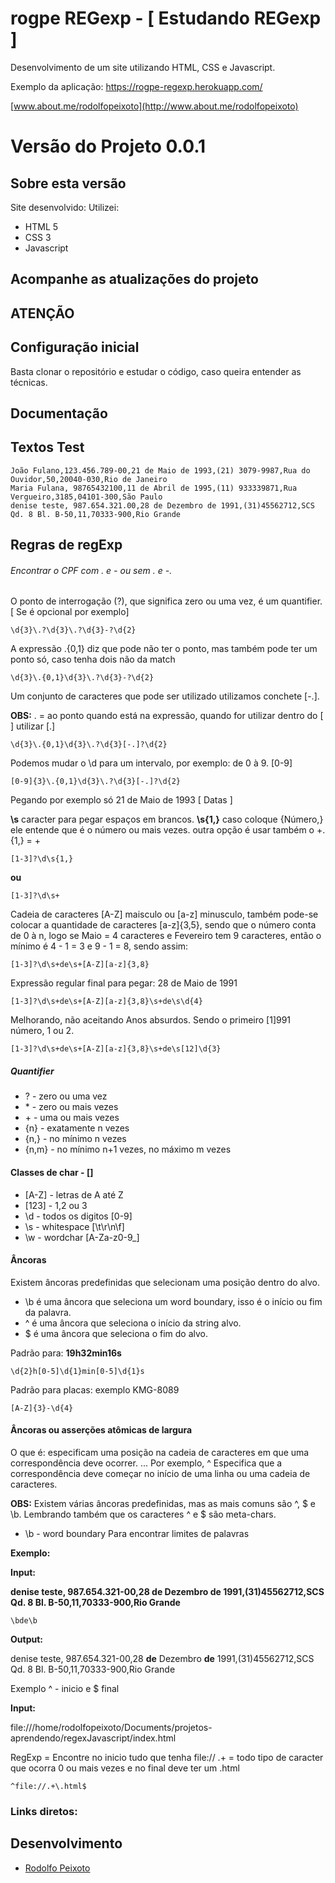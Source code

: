 # rogpe REGexp - [ Estudando REGexp ]

Desenvolvimento de um site utilizando HTML, CSS e Javascript.

Exemplo da aplicação: https://rogpe-regexp.herokuapp.com/

[www.about.me/rodolfopeixoto](http://www.about.me/rodolfopeixoto) 

Versão do Projeto 0.0.1
================

Sobre esta versão
---------------------
Site desenvolvido:
Utilizei: 
 - HTML 5
 - CSS 3
 - Javascript

Acompanhe as atualizações do projeto
---------------------



ATENÇÃO
---------------------



Configuração inicial
---------------------
Basta clonar o repositório e estudar o código, caso queira entender as técnicas.


Documentação
---------------------

Textos Test
---------------------
 ```
João Fulano,123.456.789-00,21 de Maio de 1993,(21) 3079-9987,Rua do Ouvidor,50,20040-030,Rio de Janeiro
Maria Fulana, 98765432100,11 de Abril de 1995,(11) 933339871,Rua Vergueiro,3185,04101-300,São Paulo
denise teste, 987.654.321.00,28 de Dezembro de 1991,(31)45562712,SCS Qd. 8 Bl. B-50,11,70333-900,Rio Grande
 ```

Regras de regExp
---------------------

###### Encontrar o CPF com . e - ou sem . e -.

O ponto de interrogação (?), que significa zero ou uma vez, é um quantifier. [ Se é opcional por exemplo]
```
\d{3}\.?\d{3}\.?\d{3}-?\d{2}
```
A expressão \.{0,1} diz que pode não ter o ponto, mas também pode ter um ponto só, caso tenha dois não da match
```
\d{3}\.{0,1}\d{3}\.?\d{3}-?\d{2}
```
Um conjunto de caracteres que pode ser utilizado utilizamos conchete [-.].

**OBS:** \. = ao ponto quando está na expressão, quando for utilizar dentro do [ ] utilizar [.]

```
\d{3}\.{0,1}\d{3}\.?\d{3}[-.]?\d{2}
```

Podemos mudar o \d para um intervalo, por exemplo: de 0 à 9. [0-9]
```
[0-9]{3}\.{0,1}\d{3}\.?\d{3}[-.]?\d{2}
```


Pegando por exemplo só 21 de Maio de 1993 [ Datas ]

**\s** caracter para pegar espaços em brancos. **\s{1,}** caso coloque {Número,} ele entende que é o número ou mais vezes.
outra opção é usar também o +.  {1,} = +

```
[1-3]?\d\s{1,}
```
**ou**

```
[1-3]?\d\s+
```

Cadeia de caracteres [A-Z] maisculo ou [a-z] minusculo, também pode-se colocar a quantidade de caracteres
[a-z]{3,5}, sendo que o número conta de 0 à n, logo se Maio = 4 caracteres e Fevereiro tem 9 caracteres, então
o mínimo é 4 - 1 = 3 e 9 - 1 = 8, sendo assim:

```
[1-3]?\d\s+de\s+[A-Z][a-z]{3,8}
```

Expressão regular final para pegar: 28 de Maio de 1991

```
[1-3]?\d\s+de\s+[A-Z][a-z]{3,8}\s+de\s\d{4}
```

Melhorando, não aceitando Anos absurdos. Sendo o primeiro [1]991 número, 1 ou 2.

```
[1-3]?\d\s+de\s+[A-Z][a-z]{3,8}\s+de\s[12]\d{3}
```
##### Quantifier

* ? - zero ou uma vez
* \* - zero ou mais vezes
* \+ - uma ou mais vezes
* {n} - exatamente n  vezes
* {n,} - no mínimo n vezes
* {n,m} - no mínimo n+1 vezes, no máximo m vezes 


#### Classes de char - []

* [A-Z] - letras de A até Z
* [123] - 1,2 ou 3
* \d    - todos os digitos [0-9]
* \s    - whitespace [\t\r\n\f]
* \w    - wordchar [A-Za-z0-9_]

#### Âncoras

Existem âncoras predefinidas que selecionam uma posição dentro do alvo.
* \b é uma âncora que seleciona um word boundary, isso é o início ou fim da palavra.
* ^ é uma âncora que seleciona o início da string alvo.
* $ é uma âncora que seleciona o fim do alvo.

Padrão para: **19h32min16s**
```
\d{2}h[0-5]\d{1}min[0-5]\d{1}s
```
Padrão para placas: exemplo KMG-8089
```
[A-Z]{3}-\d{4}
```


#### Âncoras ou asserções atômicas de largura 

O que é: especificam uma posição na cadeia de caracteres em que uma correspondência deve ocorrer. ... Por exemplo, ^ Especifica que a correspondência deve começar no início de uma linha ou uma cadeia de caracteres.

**OBS:** Existem várias âncoras predefinidas, mas as mais comuns são ^, $ e \b. Lembrando também que os caracteres ^ e $ são meta-chars.

* \b - word boundary Para encontrar limites de palavras

**Exemplo:**

**Input:**

**denise teste, 987.654.321-00,28 de Dezembro de 1991,(31)45562712,SCS Qd. 8 Bl. B-50,11,70333-900,Rio Grande**

```
\bde\b
```

**Output:**

denise teste, 987.654.321-00,28 **de** Dezembro **de** 1991,(31)45562712,SCS Qd. 8 Bl. B-50,11,70333-900,Rio Grande


Exemplo ^ - inicio e $ final

**Input:** 

file:///home/rodolfopeixoto/Documents/projetos-aprendendo/regexJavascript/index.html

RegExp = Encontre no inicio tudo que tenha file:// .+ = todo tipo de caracter que ocorra 0 ou mais vezes e no final deve ter um .html

```
^file://.+\.html$
```

### Links diretos:


Desenvolvimento
---------------------
-   [Rodolfo Peixoto](http://www.rogpe.me)
